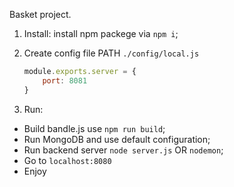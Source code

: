 Basket project.

1. Install: install npm packege via `npm i`;
2. Create config file PATH `./config/local.js`

    ```javascript
    module.exports.server = {
        port: 8081
    }
    ```

3. Run: 
  - Build bandle.js use `npm run build`;
  - Run MongoDB and use default configuration;
  - Run backend server `node server.js` OR `nodemon`;
  - Go to `localhost:8080`
  - Enjoy
